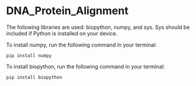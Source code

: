 # DNA_Protein_Alignment

The following libraries are used: biopython, numpy, and sys. Sys should be included if Python is installed on your device.

To install numpy, run the following command in your terminal:
```
pip install numpy
```

To install biopython, run the following command in your terminal:
```
pip install biopython
```
